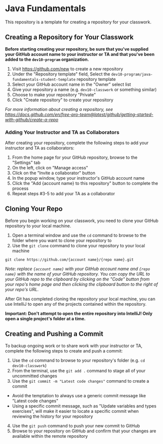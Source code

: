 
# Java Fundamentals

This repository is a template for creating a repository for your classwork.

## Creating a Repository for Your Classwork

**Before starting creating your repository, be sure that you've supplied your GitHub account name to your instructor or TA and that you've been added to the `dev10-program` organization.**

1. Visit https://github.com/new to create a new repository
2. Under the "Repository template" field, Select the `dev10-program/java-fundamentals-student-template` repository template
3. Select your GitHub account name in the "Owner" select list
4. Give your repository a name (e.g. `dev10-classwork` or something similar)
5. Choose to make your repository "Private"
6. Click "Create repository" to create your repository

_For more information about creating a repository, see https://docs.github.com/en/free-pro-team@latest/github/getting-started-with-github/create-a-repo_

### Adding Your Instructor and TA as Collaborators

After creating your repository, complete the following steps to add your instructor and TA as collaborators:

1. From the home page for your GitHub repository, browse to the "Settings" tab
2. On the left, click on "Manage access"
3. Click on the "Invite a collaborator" button
4. In the popup window, type your instructor's GitHub account name
5. Click the "Add {account name} to this repository" button to complete the process
7. Repeat steps #3-5 to add your TA as a collaborator

## Cloning Your Repo

Before you begin working on your classwork, you need to clone your GitHub repository to your local machine.

1. Open a terminal window and use the `cd` command to browse to the folder where you want to clone your repository to
2. Use the `git clone` command to clone your repository to your local machine

```
git clone https://github.com/{account name}/{repo name}.git 
```

_Note: replace `{account name}` with your GitHub account name and `{repo name}` with the name of your GitHub repository. You can copy the URL to your GitHub repo to the clipboard by clicking on the "Code" button from your repo's home page and then clicking the clipboard button to the right of your repo's URL._

After Git has completed cloning the repository your local machine, you can use IntelliJ to open any of the projects contained within the repository.

**Important: Don't attempt to open the entire repository into IntelliJ! Only open a single project's folder at a time.**

## Creating and Pushing a Commit

To backup ongoing work or to share work with your instructor or TA, complete the following steps to create and push a commit:

1. Use the `cd` command to browse to your repository's folder (e.g. `cd dev10-classwork`)
2. From the terminal, use the `git add .` command to stage all of your uncommitted changes
3. Use the `git commit -m "Latest code changes"` command to create a commit
  * Avoid the temptation to always use a generic commit message like "Latest code changes"
  * Using a specific commit message, such as "Update variables and types exercises", will make it easier to locate a specific commit when reviewing the history for your repository
4. Use the `git push` command to push your new commit to GitHub
5. Browse to your repository on GitHub and confirm that your changes are available within the remote repository
